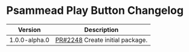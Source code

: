 # Psammead Play Button Changelog

<!-- prettier-ignore -->
| Version | Description |
| ------------- | ----------- |
| 1.0.0-alpha.0 | [PR#2248](https://github.com/bbc/psammead/issues/2248) Create initial package. |
